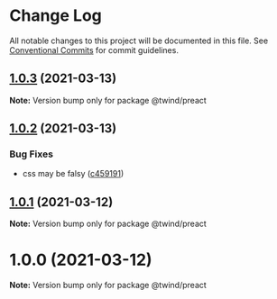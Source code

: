# Change Log

All notable changes to this project will be documented in this file.
See [Conventional Commits](https://conventionalcommits.org) for commit guidelines.

## [1.0.3](https://github.com/tw-in-js/use-twind-with/compare/@twind/preact@1.0.2...@twind/preact@1.0.3) (2021-03-13)

**Note:** Version bump only for package @twind/preact

## [1.0.2](https://github.com/tw-in-js/use-twind-with/compare/@twind/preact@1.0.1...@twind/preact@1.0.2) (2021-03-13)

### Bug Fixes

- css may be falsy ([c459191](https://github.com/tw-in-js/use-twind-with/commit/c459191b456168efc65d0b03bd15f122ba5830d2))

## [1.0.1](https://github.com/tw-in-js/use-twind-with/compare/@twind/preact@1.0.0...@twind/preact@1.0.1) (2021-03-12)

**Note:** Version bump only for package @twind/preact

# 1.0.0 (2021-03-12)

**Note:** Version bump only for package @twind/preact
